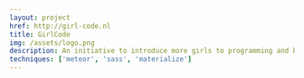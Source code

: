 ```yaml
---
layout: project
href: http://girl-code.nl
title: GirlCode
img: /assets/logo.png
description: An initiative to introduce more girls to programming and bridge the gender gap in tech. The website is a place for introduction, information and inspiration for future Girl Coders. The website is built with meteor.js and scss, using material design principles
techniques: ['meteor', 'sass', 'materialize']
---
```

